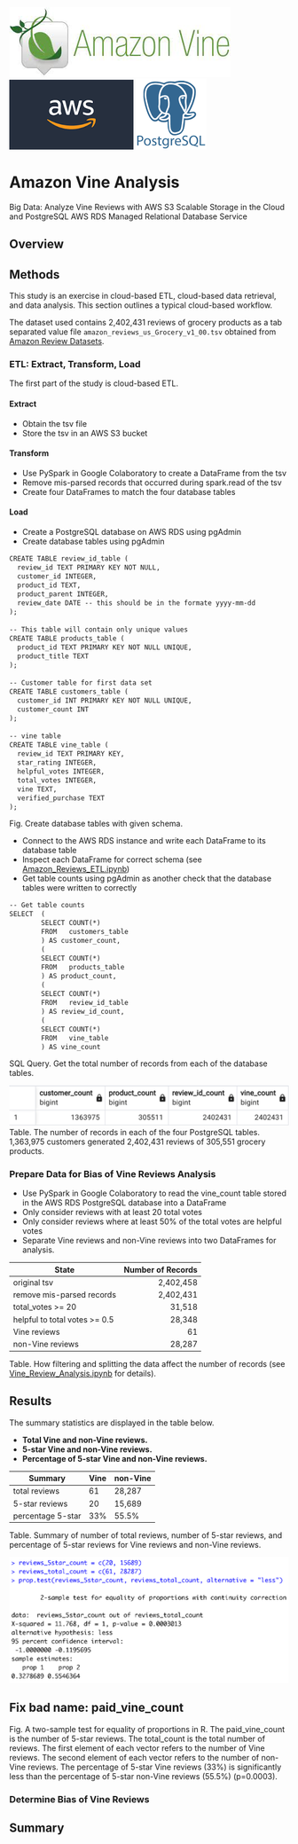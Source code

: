 ![Amazon Vine Logo](./Resources/amazon_vine_logo.png) ![AWS Logo](./Resources/AWS_logo.png) ![PostgreSQL Logo](./Resources/PostgreSQL_logo.png)

# Amazon Vine Analysis
Big Data: Analyze Vine Reviews with AWS S3 Scalable Storage in the Cloud and PostgreSQL AWS RDS Managed Relational Database Service

## Overview




 

## Methods

This study is an exercise in cloud-based ETL, cloud-based data retrieval, and data analysis. This section outlines a typical cloud-based workflow.

The dataset used contains 2,402,431 reviews of grocery products as a tab separated value file `amazon_reviews_us_Grocery_v1_00.tsv` obtained from [Amazon Review Datasets](https://s3.amazonaws.com/amazon-reviews-pds/tsv/index.txt).

### ETL: Extract, Transform, Load

The first part of the study is cloud-based ETL.

#### Extract

- Obtain the tsv file
- Store the tsv in an AWS S3 bucket

#### Transform

- Use PySpark in Google Colaboratory to create a DataFrame from the tsv
- Remove mis-parsed records that occurred during spark.read of the tsv
- Create four DataFrames to match the four database tables

#### Load

- Create a PostgreSQL database on AWS RDS using pgAdmin
- Create database tables using pgAdmin

```
CREATE TABLE review_id_table (
  review_id TEXT PRIMARY KEY NOT NULL,
  customer_id INTEGER,
  product_id TEXT,
  product_parent INTEGER,
  review_date DATE -- this should be in the formate yyyy-mm-dd
);

-- This table will contain only unique values
CREATE TABLE products_table (
  product_id TEXT PRIMARY KEY NOT NULL UNIQUE,
  product_title TEXT
);

-- Customer table for first data set
CREATE TABLE customers_table (
  customer_id INT PRIMARY KEY NOT NULL UNIQUE,
  customer_count INT
);

-- vine table
CREATE TABLE vine_table (
  review_id TEXT PRIMARY KEY,
  star_rating INTEGER,
  helpful_votes INTEGER,
  total_votes INTEGER,
  vine TEXT,
  verified_purchase TEXT
);
```
Fig. Create database tables with given schema.

- Connect to the AWS RDS instance and write each DataFrame to its database table
- Inspect each DataFrame for correct schema (see [Amazon_Reviews_ETL.ipynb](https://github.com/graemet-umich/Amazon_Vine_Analysis/blob/main/Amazon_Reviews_ETL.ipynb))
- Get table counts using pgAdmin as another check that the database tables were written to correctly

```
-- Get table counts
SELECT  (
        SELECT COUNT(*)
        FROM   customers_table
        ) AS customer_count,
        (
        SELECT COUNT(*)
        FROM   products_table
        ) AS product_count,
        (
        SELECT COUNT(*)
        FROM   review_id_table
        ) AS review_id_count,
        (
        SELECT COUNT(*)
        FROM   vine_table
        ) AS vine_count
```
SQL Query. Get the total number of records from each of the database tables.

![Table Counts](./Resources/table_counts.png)
Table. The number of records in each of the four PostgreSQL tables. 1,363,975 customers generated 2,402,431 reviews of 305,551 grocery products.

### Prepare Data for Bias of Vine Reviews Analysis

- Use PySpark in Google Colaboratory to read the vine_count table stored in the AWS RDS PostgreSQL database into a DataFrame
- Only consider reviews with at least 20 total votes
- Only consider reviews where at least 50% of the total votes are helpful votes
- Separate Vine reviews and non-Vine reviews into two DataFrames for analysis.

| State | Number of Records |
| --- | ---: |
| original tsv | 2,402,458 |
| remove mis-parsed records | 2,402,431 |
| total_votes >= 20 | 31,518 |
| helpful to total votes >= 0.5 | 28,348 |
| Vine reviews | 61 |
| non-Vine reviews | 28,287 |

Table. How filtering and splitting the data affect the number of records (see [Vine_Review_Analysis.ipynb](https://github.com/graemet-umich/Amazon_Vine_Analysis/blob/main/Vine_Review_Analysis.ipynb) for details).


## Results

The summary statistics are displayed in the table below.

- **Total Vine and non-Vine reviews.** 
- **5-star Vine and non-Vine reviews.**
- **Percentage of 5-star Vine and non-Vine reviews.**

| Summary | Vine | non-Vine |
| --- | --- | --- |
| total reviews | 61 | 28,287 |
| 5-star reviews | 20 | 15,689 |
| percentage 5-star | 33% | 55.5% |

Table. Summary of number of total reviews, number of 5-star reviews, and percentage of 5-star reviews for Vine reviews and non-Vine reviews. 

![Two-Sample Test for Equality of Proportions](./Resources/2-sample_prop_test.png)
## Fix bad name: paid_vine_count
Fig. A two-sample test for equality of proportions in R. The paid_vine_count is the number of 5-star reviews. The total_count is the total number of reviews. The first element of each vector refers to the number of Vine reviews. The second element of each vector refers to the number of non-Vine reviews. The percentage of 5-star Vine reviews (33%) is significantly less than the percentage of 5-star non-Vine reviews (55.5%) (p=0.0003).


### Determine Bias of Vine Reviews


## Summary



